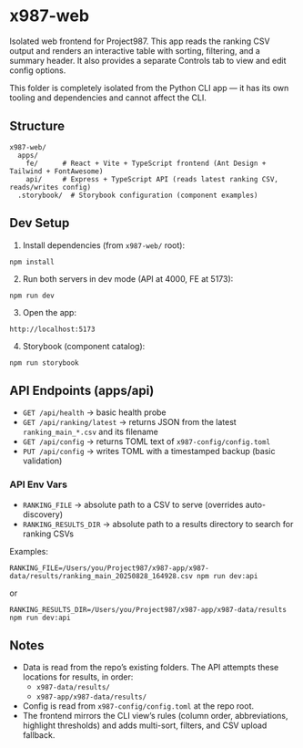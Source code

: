 # x987-web

Isolated web frontend for Project987. This app reads the ranking CSV output and renders an interactive table with sorting, filtering, and a summary header. It also provides a separate Controls tab to view and edit config options.

This folder is completely isolated from the Python CLI app — it has its own tooling and dependencies and cannot affect the CLI.

## Structure

```
x987-web/
  apps/
    fe/      # React + Vite + TypeScript frontend (Ant Design + Tailwind + FontAwesome)
    api/     # Express + TypeScript API (reads latest ranking CSV, reads/writes config)
  .storybook/  # Storybook configuration (component examples)
```

## Dev Setup

1) Install dependencies (from `x987-web/` root):
```
npm install
```

2) Run both servers in dev mode (API at 4000, FE at 5173):
```
npm run dev
```

3) Open the app:
```
http://localhost:5173
```

4) Storybook (component catalog):
```
npm run storybook
```

## API Endpoints (apps/api)

- `GET /api/health` → basic health probe
- `GET /api/ranking/latest` → returns JSON from the latest `ranking_main_*.csv` and its filename
- `GET /api/config` → returns TOML text of `x987-config/config.toml`
- `PUT /api/config` → writes TOML with a timestamped backup (basic validation)

### API Env Vars
- `RANKING_FILE` → absolute path to a CSV to serve (overrides auto-discovery)
- `RANKING_RESULTS_DIR` → absolute path to a results directory to search for ranking CSVs

Examples:
```
RANKING_FILE=/Users/you/Project987/x987-app/x987-data/results/ranking_main_20250828_164928.csv npm run dev:api
```
or
```
RANKING_RESULTS_DIR=/Users/you/Project987/x987-app/x987-data/results npm run dev:api
```

## Notes

- Data is read from the repo’s existing folders. The API attempts these locations for results, in order:
  - `x987-data/results/`
  - `x987-app/x987-data/results/`
- Config is read from `x987-config/config.toml` at the repo root.
- The frontend mirrors the CLI view’s rules (column order, abbreviations, highlight thresholds) and adds multi-sort, filters, and CSV upload fallback.
